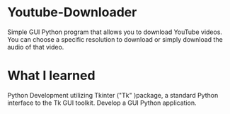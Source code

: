 # Youtube-Downloader
Simple GUI Python program that allows you to download YouTube videos. You can choose a specific resolution to download or simply download the audio of that video.

# What I learned
Python Development utilizing Tkinter ("Tk" )package, a standard Python interface to the Tk GUI toolkit.
Develop a GUI Python application.


